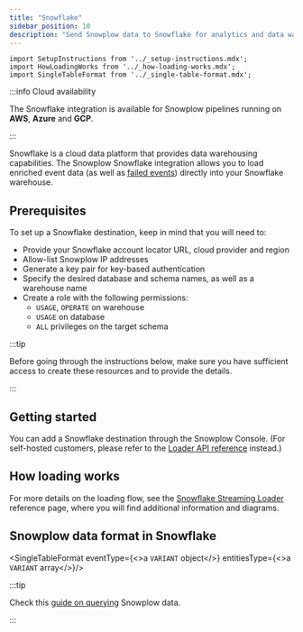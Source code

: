 ```yaml
---
title: "Snowflake"
sidebar_position: 10
description: "Send Snowplow data to Snowflake for analytics and data warehousing"
---
```


```mdx-code-block
import SetupInstructions from '../_setup-instructions.mdx';
import HowLoadingWorks from '../_how-loading-works.mdx';
import SingleTableFormat from '../_single-table-format.mdx';
```

:::info Cloud availability

The Snowflake integration is available for Snowplow pipelines running on **AWS**, **Azure** and **GCP**.

:::

Snowflake is a cloud data platform that provides data warehousing capabilities. The Snowplow Snowflake integration allows you to load enriched event data (as well as [failed events](/docs/fundamentals/failed-events/index.md)) directly into your Snowflake warehouse.

## Prerequisites

To set up a Snowflake destination, keep in mind that you will need to:

* Provide your Snowflake account locator URL, cloud provider and region
* Allow-list Snowplow IP addresses
* Generate a key pair for key-based authentication
* Specify the desired database and schema names, as well as a warehouse name
* Create a role with the following permissions:
  * `USAGE`, `OPERATE` on warehouse
  * `USAGE` on database
  * `ALL` privileges on the target schema

:::tip

Before going through the instructions below, make sure you have sufficient access to create these resources and to provide the details.

:::

## Getting started

You can add a Snowflake destination through the Snowplow Console. (For self-hosted customers, please refer to the [Loader API reference](/docs/api-reference/loaders-storage-targets/snowflake-streaming-loader/index.md) instead.)

<SetupInstructions destinationName="Snowflake" connectionType="Snowflake" />

## How loading works

<HowLoadingWorks/>

For more details on the loading flow, see the [Snowflake Streaming Loader](/docs/api-reference/loaders-storage-targets/snowflake-streaming-loader/index.md) reference page, where you will find additional information and diagrams.

## Snowplow data format in Snowflake

<SingleTableFormat eventType={<>a <code>VARIANT</code> object</>} entitiesType={<>a <code>VARIANT</code> array</>}/>

:::tip

Check this [guide on querying](/docs/destinations/warehouses-lakes/querying-data/index.md?warehouse=snowflake) Snowplow data.

:::
